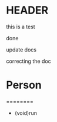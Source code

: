 HEADER
======
this is a test

done


update docs

correcting the doc


# Person
========
- (void)run
